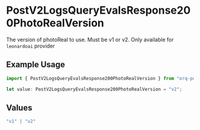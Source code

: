 # PostV2LogsQueryEvalsResponse200PhotoRealVersion

The version of photoReal to use. Must be v1 or v2. Only available for `leonardoai` provider

## Example Usage

```typescript
import { PostV2LogsQueryEvalsResponse200PhotoRealVersion } from "orq-poc-typescript-multi-env-version/models/operations";

let value: PostV2LogsQueryEvalsResponse200PhotoRealVersion = "v2";
```

## Values

```typescript
"v1" | "v2"
```